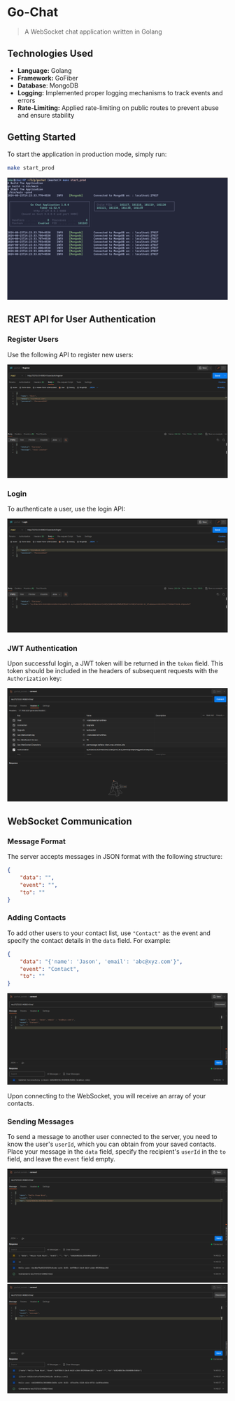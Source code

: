 # Go-Chat

> A WebSocket chat application written in Golang
## Technologies Used

- **Language:** Golang
- **Framework:** GoFiber
- **Database**: MongoDB 
- **Logging:** Implemented proper logging mechanisms to track events and errors
- **Rate-Limiting:** Applied rate-limiting on public routes to prevent abuse and ensure stability

## Getting Started

To start the application in production mode, simply run:

```bash
make start_prod
```

![Server Start](./Assets/Server_start.png)
## REST API for User Authentication

### Register Users

Use the following API to register new users:

![Register_User](./Assets/Register_User.png)
### Login

To authenticate a user, use the login API:

![Login_User](./Assets/Login_User.png)
### JWT Authentication

Upon successful login, a JWT token will be returned in the `token` field. This token should be included in the headers of subsequent requests with the `Authorization` key:

![Authorization](./Assets/Authentication.png)
## WebSocket Communication

### Message Format

The server accepts messages in JSON format with the following structure:

```json
{ 	
	"data": "",
	"event": "",
	"to": ""
}
```

### Adding Contacts

To add other users to your contact list, use `"Contact"` as the event and specify the contact details in the `data` field. For example:

```json
{ 	
	"data": "{'name': 'Jason', 'email': 'abc@xyz.com'}",
	"event": "Contact",
	"to": ""
}
```

![Add_Contacts](./Assets/Add_Contacts.png)

Upon connecting to the WebSocket, you will receive an array of your contacts.

### Sending Messages

To send a message to another user connected to the server, you need to know the user's `userId`, which you can obtain from your saved contacts. Place your message in the `data` field, specify the recipient's `userId` in the `to` field, and leave the `event` field empty.

![User_1](./Assets/User_1.png)![User_2](./Assets/User_2.png)
